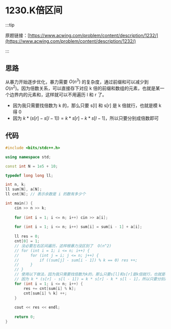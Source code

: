 # 1230.K倍区间

:::tip

原题链接：[https://www.acwing.com/problem/content/description/1232/](https://www.acwing.com/problem/content/description/1232/)

:::

## 思路

从暴力开始逐步优化，暴力需要 $O(n^3)$ 的复杂度，通过前缀和可以减少到 $O(n^2)$。因为倍数关系，可以直接存下对应 k 倍的前缀和数组的元素，也就是某一个边界内的元素和，这样就可以不用遍历 l 和 r 了。

- 因为我只需要找倍数为 k 的，那么只要 s[l] 和 s[r] 是 k 倍就行，也就是模 k 得 0
- 因为 $k * (s[r] - s[l - 1]) = k * s[r] - k * s[l - 1]$，所以只要分别成倍数即可

## 代码

```cpp
#include <bits/stdc++.h>

using namespace std;

const int N = 1e5 + 10;

typedef long long ll;

int n, k;
ll sum[N], a[N];
ll cnt[N]; // 表示余数是 i 的数有多少个

int main() {
    cin >> n >> k;
    
    for (int i = 1; i <= n; i++) cin >> a[i];
    
    for (int i = 1; i <= n; i++) sum[i] = sum[i - 1] + a[i];
    
    ll res = 0;
    cnt[0] = 1;
    // 没必要左右区间遍历，这样根暴力没区别了  O(n^2)
    // for (int i = 1; i <= n; i++) {
    //     for (int j = i; j <= n; j++) {
    //         if ((sum[j] - sum[i - 1]) % k == 0) res ++;
    //     }
    // }
    // 使用以下做法，因为我只需要找倍数为k的，那么只要s[l]和s[r]是k倍就行，也就是模k得0
    // 因为 k * (s[r] - s[l - 1]) = k * s[r] - k * s[l - 1]，所以只要分别成倍数即可
    for (int i = 1; i <= n; i++) {
        res += cnt[sum[i] % k];
        cnt[sum[i] % k] ++;
    }
    
    cout << res << endl;
    
    return 0;
}
```

